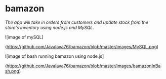 # bamazon


*The app will take in orders from customers and update stock from the store's inventory using node.js and MySQL.*

![image of mySQL]

(https://github.com/Javalava76/bamazon/blob/master/images/MySQL.png)

![image of bash running bamazon using node.js]

(https://github.com/Javalava76/bamazon/blob/master/images/bamazonInBash.png)


